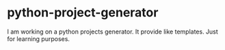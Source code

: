# python-project-generator
I am working on a python projects generator. It provide like templates. Just for learning purposes.
